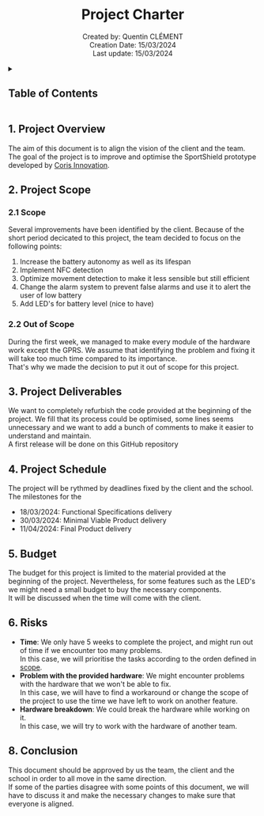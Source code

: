 <h1 align="center"> Project Charter </h1>

<p align="center">
Created by: Quentin CLÉMENT <br> Creation Date: 15/03/2024 <br> Last update: 15/03/2024
</p>

<details>
<summary>

## Table of Contents

</summary>

- [Table of Contents](#table-of-contents)
- [1. Project Overview](#1-project-overview)
- [2. Project Scope](#2-project-scope)
  - [2.1 Scope](#21-scope)
  - [2.2 Out of Scope](#22-out-of-scope)
- [3. Project Deliverables](#3-project-deliverables)
- [4. Project Schedule](#4-project-schedule)
- [5. Budget](#5-budget)
- [6. Risks](#6-risks)
- [8. Conclusion](#8-conclusion)

</details>

## 1. Project Overview

The aim of this document is to align the vision of the client and the team. The goal of the project is to improve and optimise the SportShield prototype developed by [Coris Innovation](https://www.corisinnovation.com/).

## 2. Project Scope

### 2.1 Scope

Several improvements have been identified by the client. Because of the short period decicated to this project, the team decided to focus on the following points: 
1. Increase the battery autonomy as well as its lifespan
2. Implement NFC detection
3. Optimize movement detection to make it less sensible but still efficient
4. Change the alarm system to prevent false alarms and use it to alert the user of low battery
5. Add LED's for battery level (nice to have)

### 2.2 Out of Scope

During the first week, we managed to make every module of the hardware work except the GPRS. We assume that identifying the problem and fixing it will take too much time compared to its importance. \
That's why we made the decision to put it out of scope for this project. 

## 3. Project Deliverables

We want to completely refurbish the code provided at the beginning of the project. We fill that its process could be optimised, some lines seems unnecessary and we want to add a bunch of comments to make it easier to understand and maintain. \
A first release will be done on this GitHub repository 

## 4. Project Schedule

The project will be rythmed by deadlines fixed by the client and the school. The milestones for the 
- 18/03/2024: Functional Specifications delivery
- 30/03/2024: Minimal Viable Product delivery
- 11/04/2024: Final Product delivery

## 5. Budget

The budget for this project is limited to the material provided at the beginning of the project. Nevertheless, for some features such as the LED's we might need a small budget to buy the necessary components. \
It will be discussed when the time will come with the client.

## 6. Risks

- **Time**: We only have 5 weeks to complete the project, and might run out of time if we encounter too many problems. \
In this case, we will prioritise the tasks according to the orden defined in [scope](#21-scope).
- **Problem with the provided hardware**: We might encounter problems with the hardware that we won't be able to fix. \
In this case, we will have to find a workaround or change the scope of the project to use the time we have left to work on another feature.
- **Hardware breakdown**: We could break the hardware while working on it. \
In this case, we will try to work with the hardware of another team.

## 8. Conclusion

This document should be approved by us the team, the client and the school in order to all move in the same direction. \
If some of the parties disagree with some points of this document, we will have to discuss it and make the necessary changes to make sure that everyone is aligned.